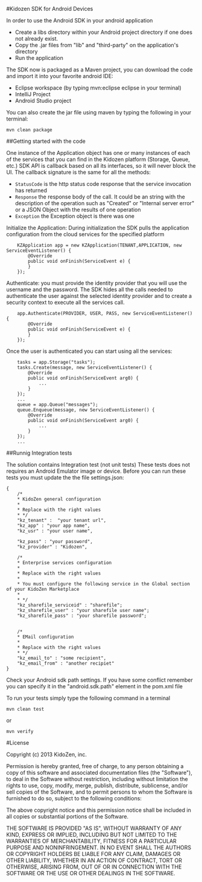 #Kidozen SDK for Android Devices

In order to use the Android SDK in your android application

- Create a libs directory within your Android project directory if one does not already exist.
- Copy the .jar files from "lib" and "third-party" on the application's directory
- Run the application

The SDK now is packaged as a Maven project, you can download the code and import it into your favorite android IDE:

- Eclipse workspace (by typing mvn:eclipse eclipse in your terminal)
- IntelliJ Project
- Android Studio project 

You can also create the jar file using maven by typing the following in your terminal:

	mvn clean package

##Getting started with the code

One instance of the Application object has one or many instances of each of the services that you can find in the Kidozen platform (Storage, Queue, etc.) SDK API is callback based on all its interfaces, so it will never block the UI. The callback signature is the same for all the methods: 

- `StatusCode` is the http status code response that the service invocation has returned
- `Response` the response body of the call. It could be an string with the description of the operation such as "Created" or "Internal server error" or a JSON Object with the results of one operation
- `Exception` the Exception object is there was one

Initialize the Application: During initialization the SDK pulls the application configuration from the cloud services for the specified platform
  	
		KZApplication app = new KZApplication(TENANT,APPLICATION, new ServiceEventListener() {
			@Override
			public void onFinish(ServiceEvent e) {
			}
		});

Authenticate: you must provide the identity provider that you will use the username and the password. The SDK hides all the calls needed to authenticate the user against the selected identity provider and to create a security context to execute all the services call. 

		app.Authenticate(PROVIDER, USER, PASS, new ServiceEventListener() {
			@Override
			public void onFinish(ServiceEvent e) {
			}
		});

Once the user is authenticated you can start using all the services:

		tasks = app.Storage("tasks");
		tasks.Create(message, new ServiceEventListener() {
			@Override
			public void onFinish(ServiceEvent arg0) {
				...
			}
		});
		...
		queue = app.Queue("messages");
		queue.Enqueue(message, new ServiceEventListener() {
			@Override
			public void onFinish(ServiceEvent arg0) {
				...
			}
		});
		...

##Runnig Integration tests

The solution contains Integration test (not unit tests) These tests does not requires an Android Emulator image or device.
Before you can run these tests you must update the the file settings.json:

	{
		/*
		* KidoZen general configuration
		*
		* Replace with the right values
		* */
		"kz_tenant" :  "your tenant url",
		"kz_app" : "your app name",
		"kz_usr" : "your user name",
		
		"kz_pass" : "your password",
		"kz_provider" : "Kidozen",
		
		/*
		* Enterprise services configuration
		*
		* Replace with the right values
		*
		* You must configure the following service in the Global section of your KidoZen Marketplace
		*
		* */
		"kz_sharefile_serviceid" : "sharefile";
		"kz_sharefile_user" : "your sharefile user name";
		"kz_sharefile_pass" : "your sharefile password";
		
		
		/*
		* EMail configuration
		*
		* Replace with the right values
		* */
		"kz_email_to" : "some recipient",
		"kz_email_from" : "another recipiet"
	}

Check your Android sdk path settings. If you have some conflict remember you can specify it in the "android.sdk.path" 
element in the pom.xml file 

To run your tests simply type the following command in a terminal

	mvn clean test
	
or

	mvn verify



#License 

Copyright (c) 2013 KidoZen, inc.

Permission is hereby granted, free of charge, to any person obtaining a copy
of this software and associated documentation files (the "Software"), to deal
in the Software without restriction, including without limitation the rights
to use, copy, modify, merge, publish, distribute, sublicense, and/or sell
copies of the Software, and to permit persons to whom the Software is
furnished to do so, subject to the following conditions:

The above copyright notice and this permission notice shall be included in
all copies or substantial portions of the Software.

THE SOFTWARE IS PROVIDED "AS IS", WITHOUT WARRANTY OF ANY KIND, EXPRESS OR
IMPLIED, INCLUDING BUT NOT LIMITED TO THE WARRANTIES OF MERCHANTABILITY,
FITNESS FOR A PARTICULAR PURPOSE AND NONINFRINGEMENT. IN NO EVENT SHALL THE
AUTHORS OR COPYRIGHT HOLDERS BE LIABLE FOR ANY CLAIM, DAMAGES OR OTHER
LIABILITY, WHETHER IN AN ACTION OF CONTRACT, TORT OR OTHERWISE, ARISING FROM,
OUT OF OR IN CONNECTION WITH THE SOFTWARE OR THE USE OR OTHER DEALINGS IN
THE SOFTWARE.
